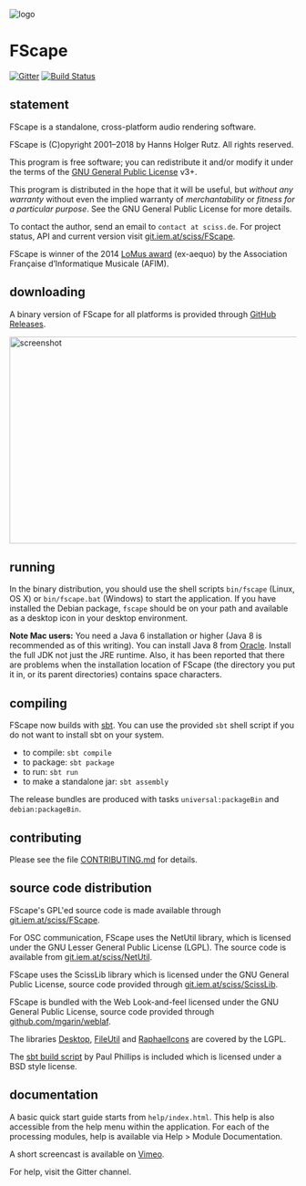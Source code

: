 ![logo](http://sciss.de/fscape/application.png)

# FScape

[![Gitter](https://badges.gitter.im/Join%20Chat.svg)](https://gitter.im/Sciss/FScape?utm_source=badge&utm_medium=badge&utm_campaign=pr-badge&utm_content=badge)
[![Build Status](https://travis-ci.org/Sciss/FScape.svg?branch=master)](https://travis-ci.org/Sciss/FScape)

## statement

FScape is a standalone, cross-platform audio rendering software.

FScape is (C)opyright 2001&ndash;2018 by Hanns Holger Rutz. All rights reserved.

This program is free software; you can redistribute it and/or modify it under the terms of 
the [GNU General Public License](https://git.iem.at/sciss/FScape/blob/master/LICENSE) v3+.

This program is distributed in the hope that it will be useful, but _without any warranty_ without even the implied
warranty of _merchantability_ or _fitness for a particular purpose_. See the GNU General Public License for more details.

To contact the author, send an email to `contact at sciss.de`. For project status, API and current version
visit [git.iem.at/sciss/FScape](http://git.iem.at/sciss/FScape).

FScape is winner of the 2014 [LoMus award](http://concours.afim-asso.org/) (ex-aequo) by the Association
Française d’Informatique Musicale (AFIM).

## downloading

A binary version of FScape for all platforms is provided through [GitHub Releases](https://github.com/Sciss/FScape/releases/latest).

<img src="screenshot.png" alt="screenshot" width="648" height="363"/>

## running

In the binary distribution, you should use the shell scripts `bin/fscape` (Linux, OS X) or `bin/fscape.bat` (Windows)
to start the application. If you have installed the Debian package, `fscape` should be on your path and available as a
desktop icon in your desktop environment.

__Note Mac users:__ You need a Java 6 installation or higher (Java 8 is recommended as of this writing). You can
install Java 8 from [Oracle](https://www.oracle.com/technetwork/java/javase/downloads/jdk8-downloads-2133151.html).
Install the full JDK not just the JRE runtime. Also, it has been reported that there are problems when the installation
location of FScape (the directory you put it in, or its parent directories) contains space characters.

## compiling

FScape now builds with [sbt](http://www.scala-sbt.org/). You can use the provided `sbt` shell script if you do not want
to install sbt on your system.

 - to compile: `sbt compile`
 - to package: `sbt package`
 - to run: `sbt run`
 - to make a standalone jar: `sbt assembly`
 
The release bundles are produced with tasks `universal:packageBin` and `debian:packageBin`.

## contributing

Please see the file [CONTRIBUTING.md](CONTRIBUTING.md) for details.

## source code distribution

FScape's GPL'ed source code is made available through [git.iem.at/sciss/FScape](http://git.iem.at/sciss/FScape).

For OSC communication, FScape uses the NetUtil library, which is licensed under the GNU Lesser General Public
License (LGPL). The source code is available from [git.iem.at/sciss/NetUtil](https://git.iem.at/sciss/NetUtil).

FScape uses the ScissLib library which is licensed under the GNU General Public License, source code provided
through [git.iem.at/sciss/ScissLib](https://git.iem.at/sciss/ScissLib).


FScape is bundled with the Web Look-and-feel licensed under the GNU General Public License, source code provided
through [github.com/mgarin/weblaf](https://github.com/mgarin/weblaf).

The libraries [Desktop](https://git.iem.at/sciss/Desktop), [FileUtil](https://git.iem.at/sciss/FileUtil)
and [RaphaelIcons](https://git.iem.at/sciss/RaphaelIcons) are covered by the LGPL.

The [sbt build script](https://github.com/paulp/sbt-extras) by Paul Phillips is included which is licensed under
a BSD style license.

## documentation

A basic quick start guide starts from `help/index.html`. This help is also accessible from the help menu within the
application. For each of the processing modules, help is available via Help &gt; Module Documentation.

A short screencast is available on [Vimeo](https://vimeo.com/26509124).

For help, visit the Gitter channel.
